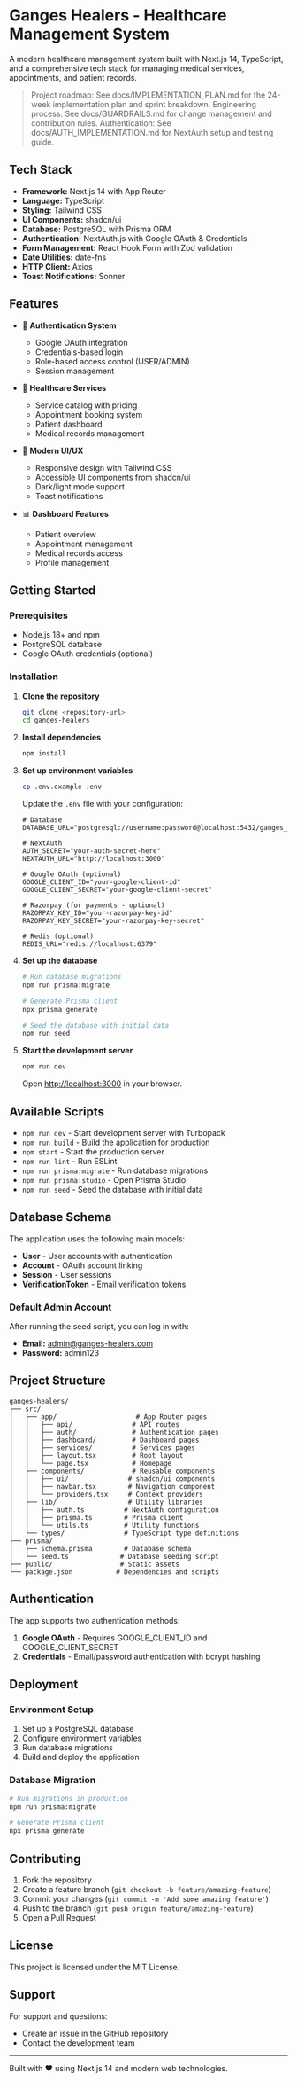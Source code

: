 # Ganges Healers - Healthcare Management System

A modern healthcare management system built with Next.js 14, TypeScript, and a comprehensive tech stack for managing medical services, appointments, and patient records.

> Project roadmap: See docs/IMPLEMENTATION_PLAN.md for the 24-week implementation plan and sprint breakdown.
> Engineering process: See docs/GUARDRAILS.md for change management and contribution rules.
> Authentication: See docs/AUTH_IMPLEMENTATION.md for NextAuth setup and testing guide.

## Tech Stack

- **Framework:** Next.js 14 with App Router
- **Language:** TypeScript
- **Styling:** Tailwind CSS
- **UI Components:** shadcn/ui
- **Database:** PostgreSQL with Prisma ORM
- **Authentication:** NextAuth.js with Google OAuth & Credentials
- **Form Management:** React Hook Form with Zod validation
- **Date Utilities:** date-fns
- **HTTP Client:** Axios
- **Toast Notifications:** Sonner

## Features

- 🔐 **Authentication System**
  - Google OAuth integration
  - Credentials-based login
  - Role-based access control (USER/ADMIN)
  - Session management

- 🏥 **Healthcare Services**
  - Service catalog with pricing
  - Appointment booking system
  - Patient dashboard
  - Medical records management

- 🎨 **Modern UI/UX**
  - Responsive design with Tailwind CSS
  - Accessible UI components from shadcn/ui
  - Dark/light mode support
  - Toast notifications

- 📊 **Dashboard Features**
  - Patient overview
  - Appointment management
  - Medical records access
  - Profile management

## Getting Started

### Prerequisites

- Node.js 18+ and npm
- PostgreSQL database
- Google OAuth credentials (optional)

### Installation

1. **Clone the repository**
   ```bash
   git clone <repository-url>
   cd ganges-healers
   ```

2. **Install dependencies**
   ```bash
   npm install
   ```

3. **Set up environment variables**
   ```bash
   cp .env.example .env
   ```
   
   Update the `.env` file with your configuration:
   ```env
   # Database
   DATABASE_URL="postgresql://username:password@localhost:5432/ganges_healers"
   
   # NextAuth
   AUTH_SECRET="your-auth-secret-here"
   NEXTAUTH_URL="http://localhost:3000"
   
   # Google OAuth (optional)
   GOOGLE_CLIENT_ID="your-google-client-id"
   GOOGLE_CLIENT_SECRET="your-google-client-secret"
   
   # Razorpay (for payments - optional)
   RAZORPAY_KEY_ID="your-razorpay-key-id"
   RAZORPAY_KEY_SECRET="your-razorpay-key-secret"
   
   # Redis (optional)
   REDIS_URL="redis://localhost:6379"
   ```

4. **Set up the database**
   ```bash
   # Run database migrations
   npm run prisma:migrate
   
   # Generate Prisma client
   npx prisma generate
   
   # Seed the database with initial data
   npm run seed
   ```

5. **Start the development server**
   ```bash
   npm run dev
   ```

   Open [http://localhost:3000](http://localhost:3000) in your browser.

## Available Scripts

- `npm run dev` - Start development server with Turbopack
- `npm run build` - Build the application for production
- `npm start` - Start the production server
- `npm run lint` - Run ESLint
- `npm run prisma:migrate` - Run database migrations
- `npm run prisma:studio` - Open Prisma Studio
- `npm run seed` - Seed the database with initial data

## Database Schema

The application uses the following main models:

- **User** - User accounts with authentication
- **Account** - OAuth account linking
- **Session** - User sessions
- **VerificationToken** - Email verification tokens

### Default Admin Account

After running the seed script, you can log in with:
- **Email:** admin@ganges-healers.com
- **Password:** admin123

## Project Structure

```
ganges-healers/
├── src/
│   ├── app/                    # App Router pages
│   │   ├── api/               # API routes
│   │   ├── auth/              # Authentication pages
│   │   ├── dashboard/         # Dashboard pages
│   │   ├── services/          # Services pages
│   │   ├── layout.tsx         # Root layout
│   │   └── page.tsx           # Homepage
│   ├── components/            # Reusable components
│   │   ├── ui/               # shadcn/ui components
│   │   ├── navbar.tsx        # Navigation component
│   │   └── providers.tsx     # Context providers
│   ├── lib/                  # Utility libraries
│   │   ├── auth.ts          # NextAuth configuration
│   │   ├── prisma.ts        # Prisma client
│   │   └── utils.ts         # Utility functions
│   └── types/               # TypeScript type definitions
├── prisma/
│   ├── schema.prisma        # Database schema
│   └── seed.ts             # Database seeding script
├── public/                 # Static assets
└── package.json           # Dependencies and scripts
```

## Authentication

The app supports two authentication methods:

1. **Google OAuth** - Requires GOOGLE_CLIENT_ID and GOOGLE_CLIENT_SECRET
2. **Credentials** - Email/password authentication with bcrypt hashing

## Deployment

### Environment Setup

1. Set up a PostgreSQL database
2. Configure environment variables
3. Run database migrations
4. Build and deploy the application

### Database Migration

```bash
# Run migrations in production
npm run prisma:migrate

# Generate Prisma client
npx prisma generate
```

## Contributing

1. Fork the repository
2. Create a feature branch (`git checkout -b feature/amazing-feature`)
3. Commit your changes (`git commit -m 'Add some amazing feature'`)
4. Push to the branch (`git push origin feature/amazing-feature`)
5. Open a Pull Request

## License

This project is licensed under the MIT License.

## Support

For support and questions:
- Create an issue in the GitHub repository
- Contact the development team

---

Built with ❤️ using Next.js 14 and modern web technologies.
